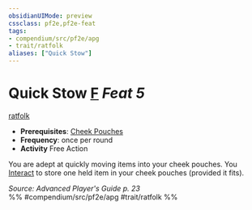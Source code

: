 ```yaml
---
obsidianUIMode: preview
cssclass: pf2e,pf2e-feat
tags:
- compendium/src/pf2e/apg
- trait/ratfolk
aliases: ["Quick Stow"]
---
```

# Quick Stow  [F](chapter-9-playing-the-game.md#Actions "Free Action") *Feat 5*  
[ratfolk](ratfolk-b1.md "Ratfolk Ancestry & Heritage Trait")  

- **Prerequisites**: [Cheek Pouches](cheek-pouches-apg.md)
- **Frequency**: once per round
- **Activity** Free Action

You are adept at quickly moving items into your cheek pouches. You [Interact](interact.md) to store one held item in your cheek pouches (provided it fits).

*Source: Advanced Player's Guide p. 23*  
%% #compendium/src/pf2e/apg #trait/ratfolk %%